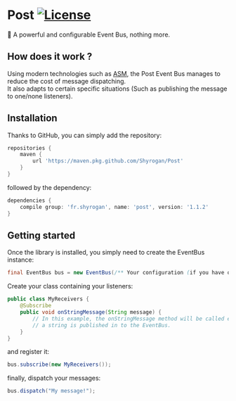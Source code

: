 [license-badge]: https://img.shields.io/github/license/Shyrogan/Post.svg

# Post [![License][license-badge]](/LICENSE)

🚀 A powerful and configurable Event Bus, nothing more.

 ## How does it work ?

Using modern technologies such as [ASM](https://asm.ow2.io/),
the Post Event Bus manages to reduce the cost of message dispatching.  
It also adapts to certain specific situations (Such as publishing the message to one/none listeners).

 ## Installation

Thanks to GitHub, you can simply add the repository:
````groovy
repositories {
    maven {
        url 'https://maven.pkg.github.com/Shyrogan/Post'
    }
}
````
followed by the dependency:
````groovy
dependencies {
    compile group: 'fr.shyrogan', name: 'post', version: '1.1.2'
}
````

 ## Getting started

Once the library is installed, you simply need to create the EventBus instance:
````java
final EventBus bus = new EventBus(/** Your configuration (if you have one) goes here**/);
````
Create your class containing your listeners:
````java
public class MyReceivers {
    @Subscribe
    public void onStringMessage(String message) {
        // In this example, the onStringMessage method will be called everytime
        // a string is published in to the EventBus.
    }
}
````
and register it:
````java
bus.subscribe(new MyReceivers());
````
finally, dispatch your messages:
````java
bus.dispatch("My message!");
````